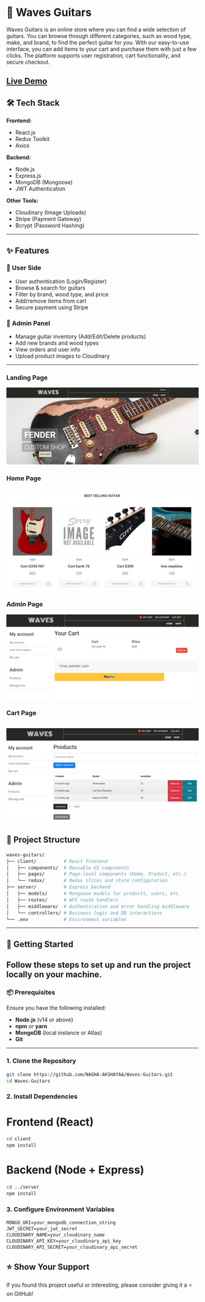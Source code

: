 # 🎸 Waves Guitars
Waves Guitars is an online store where you can find a wide selection of guitars. 
You can browse through different categories, such as wood type, make, and brand, to find the perfect guitar for you. 
With our easy-to-use interface, you can add items to your cart and purchase them with just a few clicks.
The platform supports user registration, cart functionality, and secure checkout.

[Live Demo](https://waves-webapp-tau.vercel.app/)
---
## 🛠️ Tech Stack

**Frontend:**
- React.js
- Redux Toolkit
- Axios

**Backend:**
- Node.js
- Express.js
- MongoDB (Mongoose)
- JWT Authentication

**Other Tools:**
- Cloudinary (Image Uploads)
- Stripe (Payment Gateway)
- Bcrypt (Password Hashing)
---
## ✨ Features

### 👤 User Side
- User authentication (Login/Register)
- Browse & search for guitars
- Filter by brand, wood type, and price
- Add/remove items from cart
- Secure payment using Stripe

### 🔧 Admin Panel
- Manage guitar inventory (Add/Edit/Delete products)
- Add new brands and wood types
- View orders and user info
- Upload product images to Cloudinary
---
### Landing Page
![Home Page](waves1.png)

### Home Page
![Home Page](waves2.png)

### Admin Page
![Admin Panel](waves3.png)

### Cart Page
![Cart Page](waves4.png)
---
## 📁 Project Structure
```bash
waves-guitars/
├── client/          # React frontend
│   ├── components/  # Reusable UI components
│   ├── pages/       # Page-level components (Home, Product, etc.)
│   └── redux/       # Redux slices and store configuration
├── server/          # Express backend
│   ├── models/      # Mongoose models for products, users, etc.
│   ├── routes/      # API route handlers
│   ├── middleware/  # Authentication and error handling middleware
│   └── controllers/ # Business logic and DB interactions
└── .env             # Environment variables
```
---
## 🚀 Getting Started
Follow these steps to set up and run the project locally on your machine.
---
### 📦 Prerequisites

Ensure you have the following installed:

- **Node.js** (v14 or above)
- **npm** or **yarn**
- **MongoDB** (local instance or Atlas)
- **Git**

---

### 1. Clone the Repository

```bash
git clone https://github.com/NAGHA-AKSHAYAA/Waves-Guitars.git
cd Waves-Guitars
```

### 2. Install Dependencies
# Frontend (React)
```bash
cd client
npm install
```
# Backend (Node + Express)
```bash
cd ../server
npm install
```
### 3. Configure Environment Variables
```env
MONGO_URI=your_mongodb_connection_string
JWT_SECRET=your_jwt_secret
CLOUDINARY_NAME=your_cloudinary_name
CLOUDINARY_API_KEY=your_cloudinary_api_key
CLOUDINARY_API_SECRET=your_cloudinary_api_secret
```
## ⭐️ Show Your Support

If you found this project useful or interesting, please consider giving it a ⭐️ on GitHub!


